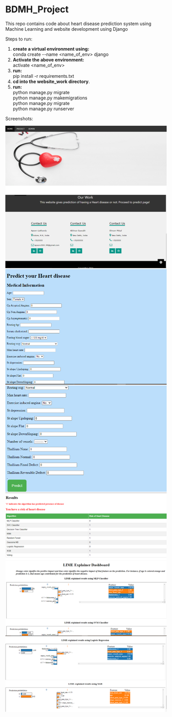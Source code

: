 # BDMH_Project
This repo contains code about heart disease prediction system using Machine Learning and website development using Django

Steps to run:
1. **create a virtual environment using:** </br>
             conda create --name <name_of_env> django
2. **Activate the above environment:** </br>
              activate <name_of_env>
3. **run:** </br>
     pip install -r requirements.txt
4. **cd into the website_work directory**.
5. **run:** </br>
      python manage.py migrate </br>
      python manage.py makemigrations </br>
      python manage.py migrate </br>
      python manage.py runserver </br>


Screenshots:

![SS1](https://github.com/apoorv098/BDMH_Project/blob/main/ScreenShots/SS_1.PNG)
![SS2](https://github.com/apoorv098/BDMH_Project/blob/main/ScreenShots/SS_2.PNG)
![SS3](https://github.com/apoorv098/BDMH_Project/blob/main/ScreenShots/SS_3.PNG)
![SS4](https://github.com/apoorv098/BDMH_Project/blob/main/ScreenShots/SS_4.PNG)
![SS6](https://github.com/apoorv098/BDMH_Project/blob/main/ScreenShots/SS_6.PNG)
![SS7](https://github.com/apoorv098/BDMH_Project/blob/main/ScreenShots/SS_7.PNG)
![SS8](https://github.com/apoorv098/BDMH_Project/blob/main/ScreenShots/SS_8.PNG)
      
      
